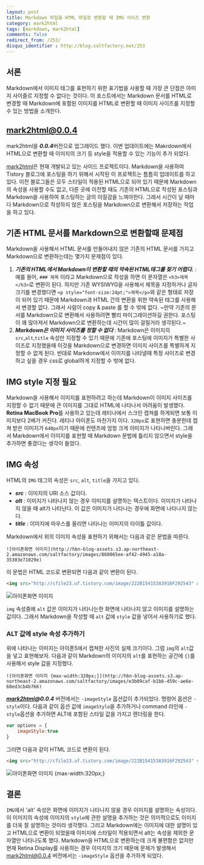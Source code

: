 ```yaml
---
layout: post
title: Markdown 파일을 HTML 파일로 변환할 때 IMG 사이즈 변환
category: mark2html
tags: [markdown, mark2html]
comments: false
redirect_from: /253/
disqus_identifier : http://blog.saltfactory.net/253
---
```


## 서론

Markdown에서 이미지 태그를 표현하기 위한 표기법을 사용할 때 가장 큰 단점은 아미지 사이즐르 지정할 수 없다는 것이다. 이 포스트에서는 Markdown 문서를 HTML로 변경할 때 Markdown에 포함된 이미지를 HTML로 변환할 때 이미지 사이즈를 지정할 수 있는 방법을 소개한다.

<!--more-->

## mark2html@0.0.4
mark2html을 ***0.0.4***버전으로 업그레이드 했다. 이번 업데이트에는 Makrdown에서 HTML으로 변환할 때 이미지의 크기 등 style을 적용할 수 있는 기능이 추가 되었다.


[mark2html](http://saltfactory.net/mark2html)은 현재 개발되고 있는 사이드 프로젝트이다. Markdown을 사용하여 Tistory 블로그에 포스팅을 하기 위해서 시작된 이 프로젝트는 틈틈히 업데이트를 하고 있다. 이전 블로그들은 모두 스타일이 적용된 HTML으로 되어 있기 때문에 Markdown의 속성을 사용할 수도 없고, 다른 곳에 이전할 때도 기존의 HTML으로 작성된 포스팅과 Markdown을 사용하여 포스팅하는 글의 이질감을 느껴야한다. 그래서 시간이 날 때마다 Markdown으로 작성하지 않은 포스팅을 Markdown으로 변환해서 저장하는 작업을 하고 있다.

## 기존 HTML 문서를 Markdown으로 변환할때 문제점
Markdown을 사용해서 HTML 문서를 만들어내지 않은 기존의 HTML 문서를 가지고 Markdown으로 변환하는데는 몇가지 문제점이 있다.

1. ***기존의 HTML에서 Markdown이 변환할 때의 약속된 HTML태그를 찾기 어렵다.*** : 예를 들어, `### 제목` 이라고 Markdown으로 작성을 하면 이 문자열은 `<h3>제목</h3>`로 변환이 된다. 하지만 기존 WYSIWYG을 사용해서 제목을 지정하거나 글자 크기를 변경했다면 `<p style="font-size:24pt;">제목</p>`와 같은 형태로 저장이 되어 있기 때문에 Markdown과 HTML 간의 변환을 위한 약속된 태그를 사용해서 변경할 없다. 그래서 사람이 copy & paste 를 할 수 밖에 없다. ~만약 기존의 문서를 Markdown으로 변환해서 사용하려면 빨리 마이그레이션하길 권한다. 포스팅이 꽤 많아져서 Markdown으로 변환하는데 시간이 많이 걸릴거라 생각된다.~
2. ***Markdown은 이미지 사이즈를 정할 수 없다*** : Markdown은 이미지의 `src`,`alt`,`title` 속성만 지정할 수 있기 때문에 기존에 포스팅에 이미지가 특별한 사이즈로 지정했을때 이것을 Markdown으로 변경하면 이미지 사이즈를 특별하게 지정할 수 없게 된다. 반대로 Markdonw에서 이미지를 나타낼때 특정 사이즈로 변경하고 싶을 경우 css로 global하게 지정할 수 밖에 없다.


## IMG style 지정 필요
Markdown을 사용해서 이미지를 표현하려고 하는데 Markdown이 이미지 사이즈를 지정할 수 없기 때문에 큰 이미지를 그대로 HTML에 나타나서 어려움이 발생했다. **Retina MacBook Pro**를 사용하고 있는데 레티나에서 스크린 캡쳐를 하게되면 보통 이미지보다 2배가 커진다. 레티나 아이폰도 마찬가지 이다. `320px`로 표현하면 충분한데 캡쳐 받은 이미지가 `640px`이기 때문에 컨텐츠에 엄청 크게 이미지가 나타나버린다. 그래서 Markdown에서 이미지를 표현할 때 Markdown 문법에 틀리지 않으면서 style을 추가하면 좋겠다는 생각이 들었다.


## IMG 속성
HTML의 `IMG` 태그의 속성은 `src`, `alt`, `title`을 가지고 있다.
- ***src*** : 이미지의 URI 소스 값이다.
- ***alt*** : 이미지가 나타나지 않는 경우 이미지를 설명하는 텍스트이다. 이미지가 나타나지 않을 때 alt가 나타난다. 이 값은 이미지가 나타나는 경우에 화면에 나타나지 않는다.
- ***title*** : 이미지에 마우스를 올리면 나타나는 이미지의 타이틀 값이다.

Markdown에서 위의 이미지 속성을 표현하기 위해서는 다음과 같은 문법을 따른다.

```
![아이폰화면 이미지](http://hbn-blog-assets.s3.ap-northeast-2.amazonaws.com/saltfactory/images/860065ee-af42-4945-a18a-35303e71029e)
```
이 문법은 HTML 코드로 변환되면 다음과 같이 변환이 된다.

```html
<img src="http://cfile23.uf.tistory.com/image/222B154153A3916F292543" alt="아이폰화면 이미지" title="아이폰화면">
```
![아이폰화면 이미지](http://hbn-blog-assets.s3.ap-northeast-2.amazonaws.com/saltfactory/images/f4496a9d-7f63-499d-8aa0-dc6f95bc2277)

`img` 속성중에 `alt` 값은 이미지가 나타나는한 화면에 나타나지 않고 이미지를 설명하는 값이다. 그래서 Markdown을 작성할 때 `alt` 값에 `style` 값을 넣어서 사용하기로 했다.

### ALT 값에 style 속성 추가하기

위에 나타나는 이미지는 아이폰5에서 캡쳐한 사진의 실제 크기이다. 그럼 `img`의 `alt`값을 넣고 표현해보자. 다음과 같이 Markdown의 이미지의 `alt`를 표현하는 공간에 `{}`를 사용해서 style 값을 지정했다.

```
![아이폰화면 이미지 {max-width:320px;}](http://hbn-blog-assets.s3.ap-northeast-2.amazonaws.com/saltfactory/images/e3b09caf-b1b6-459c-ae6e-68ed3cb4b766)
```
***[mark2html](http://saltfactory.net/mark2html)@0.0.4*** 버전에서는 `-imageStyle` 옵션값이 추가되었다. 명령어 옵션은 `-style`이다. 다음과 같이 옵션 값에 `imageStyle`을
추가하거나 command 라인에 `-style`옵션을 추가하면 ALT에 포함된 스타일 값을 가지고 렌더링을 한다.

```javascript
var options = {
	imageStyle:true
}
```

그러면 다음과 같이 HTML 코드로 변환이 된다.

```html
<img src="http://cfile23.uf.tistory.com/image/222B154153A3916F292543" style="width:320px;" alt="아이폰화면 이미지" title="아이폰화면"/>
```
![아이폰화면 이미지 {max-width:320px;}](http://hbn-blog-assets.s3.ap-northeast-2.amazonaws.com/saltfactory/images/f9f96343-2c24-4faa-8c76-63b1a177299f)


## 결론

`IMG`에서 'alt' 속성은 화면에 이미지가 나타나지 않을 경우 이미지를 설명하는 속성이다. 이 이미지의 속성에 이미지의 `style`에 관한 설명을 추가하는 것은 의미적으로도 이미지를 더욱 잘 설명하는 것이라 생각했다. 그리고 Markdown에는 이미지에 대한 설명이 있고 HTML으로 변환이 되었을때 이미지에 스타일이 적용되면서 alt는 속성을 제외한 문자열만 나타나도록 했다. Markdown을 HTML으로 변환하는데 크게 불편함은 없지만 현재 Retina Display를 사용하는 경우 이미지의 크기 때문에 문제가 발생해서 mark2html@0.0.4 버전에서는 `-imageStyle` 옵션을 추가하게 되었다.


